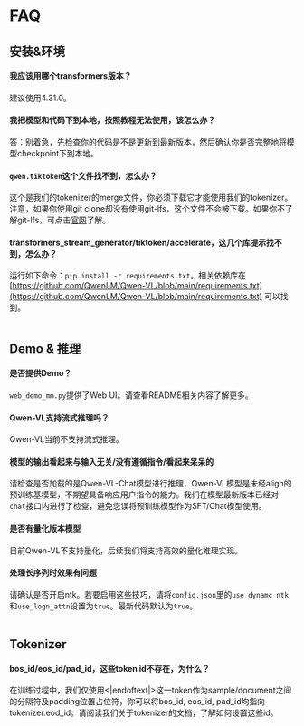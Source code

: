 # FAQ

## 安装&环境

#### 我应该用哪个transformers版本？

建议使用4.31.0。

#### 我把模型和代码下到本地，按照教程无法使用，该怎么办？

答：别着急，先检查你的代码是不是更新到最新版本，然后确认你是否完整地将模型checkpoint下到本地。

#### `qwen.tiktoken`这个文件找不到，怎么办？

这个是我们的tokenizer的merge文件，你必须下载它才能使用我们的tokenizer。注意，如果你使用git clone却没有使用git-lfs，这个文件不会被下载。如果你不了解git-lfs，可点击[官网](https://git-lfs.com/)了解。

#### transformers_stream_generator/tiktoken/accelerate，这几个库提示找不到，怎么办？

运行如下命令：`pip install -r requirements.txt`。相关依赖库在[https://github.com/QwenLM/Qwen-VL/blob/main/requirements.txt](https://github.com/QwenLM/Qwen-VL/blob/main/requirements.txt) 可以找到。
<br><br>


## Demo & 推理

#### 是否提供Demo？

`web_demo_mm.py`提供了Web UI。请查看README相关内容了解更多。

#### Qwen-VL支持流式推理吗？

Qwen-VL当前不支持流式推理。

#### 模型的输出看起来与输入无关/没有遵循指令/看起来呆呆的

请检查是否加载的是Qwen-VL-Chat模型进行推理，Qwen-VL模型是未经align的预训练基模型，不期望具备响应用户指令的能力。我们在模型最新版本已经对`chat`接口内进行了检查，避免您误将预训练模型作为SFT/Chat模型使用。

#### 是否有量化版本模型

目前Qwen-VL不支持量化，后续我们将支持高效的量化推理实现。

#### 处理长序列时效果有问题

请确认是否开启ntk。若要启用这些技巧，请将`config.json`里的`use_dynamc_ntk`和`use_logn_attn`设置为`true`。最新代码默认为`true`。
<br><br>


## Tokenizer

#### bos_id/eos_id/pad_id，这些token id不存在，为什么？

在训练过程中，我们仅使用<|endoftext|>这一token作为sample/document之间的分隔符及padding位置占位符，你可以将bos_id, eos_id, pad_id均指向tokenizer.eod_id。请阅读我们关于tokenizer的文档，了解如何设置这些id。

